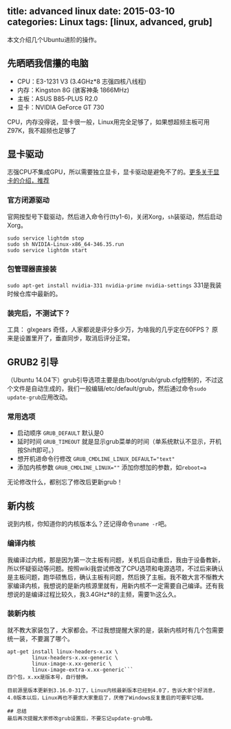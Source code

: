 title: advanced linux
date: 2015-03-10
categories: Linux
tags: [linux, advanced, grub]
---
本文介绍几个Ubuntu进阶的操作。

## 先晒晒我信攥的电脑
* CPU：E3-1231 V3 (3.4GHz*8 志强四核八线程)
* 内存：Kingston 8G (骇客神条 1866MHz)
* 主板：ASUS B85-PLUS R2.0
* 显卡：NVIDIA GeForce GT 730

CPU，内存没得说，显卡很一般，Linux用完全足够了，如果想超频主板可用Z97K，我不超频也足够了

## 显卡驱动
志强CPU不集成GPU，所以需要独立显卡，显卡驱动是避免不了的。[更多关于显卡的介绍，推荐](https://linuxtoy.org/archives/compare-linux-driver-support-between-three-major-gpus.html)

### 官方闭源驱动
官网按型号下载驱动，然后进入命令行(tty1-6)，关闭Xorg，`sh`装驱动，然后启动Xorg。
```
sudo service lightdm stop
sudo sh NVIDIA-Linux-x86_64-346.35.run 
sudo service lightdm start 
```

### 包管理器直接装
`sudo apt-get install nvidia-331 nvidia-prime nvidia-settings`
331是我装时候仓库中最新的。

### 装完后，不测试下？
工具： glxgears
奇怪，人家都说是评分多少万，为啥我的几乎定在60FPS？ 原来是设置里开了，垂直同步，取消后评分正常。

## GRUB2 引导
（Ubuntu 14.04下）grub引导选项主要是由/boot/grub/grub.cfg控制的，不过这个文件是自动生成的，我们一般编辑/etc/default/grub，然后通过命令`sudo update-grub`应用改动。

### 常用选项
* 启动顺序 `GRUB_DEFAULT` 默认是0
* 延时时间 `GRUB_TIMEOUT` 就是显示grub菜单的时间（单系统默认不显示，开机按Shift即可。）
* 想开机进命令行修改 `GRUB_CMDLINE_LINUX_DEFAULT="text"`
* 添加内核参数 `GRUB_CMDLINE_LINUX=""` 添加你想加的参数，如`reboot=a`

无论修改什么，都别忘了修改后更新grub！

## 新内核
说到内核，你知道你的内核版本么？还记得命令`uname -r`吧。

### 编译内核
我编译过内核，那是因为第一次主板有问题，关机后自动重启，我由于设备教新，所以怀疑驱动等问题。按照wiki我尝试修改了CPU选项和电源选项，不过后来确认是主板问题，跑华硕售后，确认主板有问题，然后换了主板。我不敢大言不惭教大家编译内核，我想说的是新内核源里就有，用新内核不一定需要自己编译。还有我想说的是编译过程比较久，我3.4GHz*8的主频，需要1h这么久。

### 装新内核
就不教大家装包了，大家都会。不过我想提醒大家的是，装新内核时有几个包需要统一装，不要漏了哪个。
```shell 新内核的四个包
apt-get install linux-headers-x.xx \
		linux-headers-x.xx-generic \
		linux-image-x.xx-generic \
		linux-image-extra-x.xx-generic```
四个包，x.xx是版本号，自行替换。

目前源里版本更新到3.16.0-31了，Linux内核最新版本已经到4.0了，告诉大家个好消息，4.0版本以后，Linux再也不要求大家重启了，厌倦了Windows反复重启的可要牢记哦。

## 总结
最后再次提醒大家修改grub设置后，不要忘记update-grub哦。
